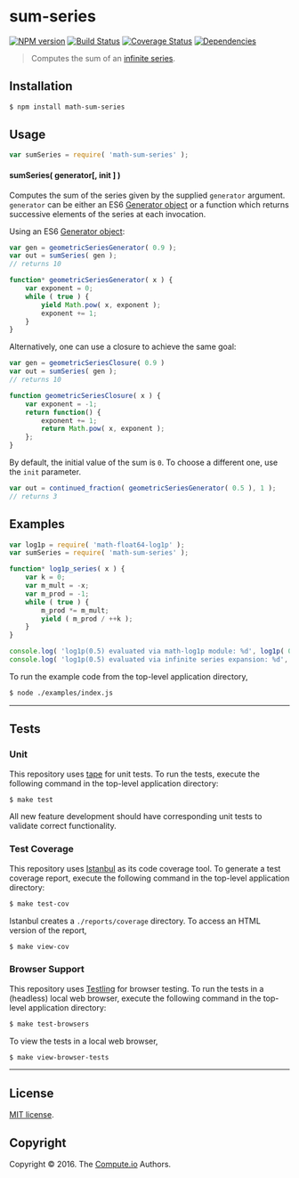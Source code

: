 sum-series
===
[![NPM version][npm-image]][npm-url] [![Build Status][build-image]][build-url] [![Coverage Status][coverage-image]][coverage-url] [![Dependencies][dependencies-image]][dependencies-url]

> Computes the sum of an [infinite series][infinite-series].


## Installation

``` bash
$ npm install math-sum-series
```


## Usage

``` javascript
var sumSeries = require( 'math-sum-series' );
```

#### sumSeries( generator[, init ] )

Computes the sum of the series given by the supplied `generator` argument. `generator` can be either an ES6 [Generator object][es6-generator] or a function which
returns successive elements of the series at each invocation.

Using an ES6 [Generator object][es6-generator]:

```javascript
var gen = geometricSeriesGenerator( 0.9 );
var out = sumSeries( gen );
// returns 10

function* geometricSeriesGenerator( x ) {
	var exponent = 0;
	while ( true ) {
		yield Math.pow( x, exponent );
		exponent += 1;
	}
}
```

Alternatively, one can use a closure to achieve the same goal:

```javascript
var gen = geometricSeriesClosure( 0.9 )
var out = sumSeries( gen );
// returns 10

function geometricSeriesClosure( x ) {
	var exponent = -1;
	return function() {
		exponent += 1;
		return Math.pow( x, exponent );
	};
}
```

By default, the initial value of the sum is `0`. To choose a different one, use the `init` parameter.

```javascript
var out = continued_fraction( geometricSeriesGenerator( 0.5 ), 1 );
// returns 3
```

## Examples

``` javascript
var log1p = require( 'math-float64-log1p' );
var sumSeries = require( 'math-sum-series' );

function* log1p_series( x ) {
	var k = 0;
	var m_mult = -x;
	var m_prod = -1;
	while ( true ) {
		m_prod *= m_mult;
		yield ( m_prod / ++k );
	}
}

console.log( 'log1p(0.5) evaluated via math-log1p module: %d', log1p( 0.5 ) );
console.log( 'log1p(0.5) evaluated via infinite series expansion: %d', sumSeries( log1p_series( 0.5 ) ) );
```

To run the example code from the top-level application directory,

``` bash
$ node ./examples/index.js
```


---
## Tests

### Unit

This repository uses [tape][tape] for unit tests. To run the tests, execute the following command in the top-level application directory:

``` bash
$ make test
```

All new feature development should have corresponding unit tests to validate correct functionality.


### Test Coverage

This repository uses [Istanbul][istanbul] as its code coverage tool. To generate a test coverage report, execute the following command in the top-level application directory:

``` bash
$ make test-cov
```

Istanbul creates a `./reports/coverage` directory. To access an HTML version of the report,

``` bash
$ make view-cov
```


### Browser Support

This repository uses [Testling][testling] for browser testing. To run the tests in a (headless) local web browser, execute the following command in the top-level application directory:

``` bash
$ make test-browsers
```

To view the tests in a local web browser,

``` bash
$ make view-browser-tests
```

<!-- [![browser support][browsers-image]][browsers-url] -->


---
## License

[MIT license](http://opensource.org/licenses/MIT).


## Copyright

Copyright &copy; 2016. The [Compute.io][compute-io] Authors.


[npm-image]: http://img.shields.io/npm/v/math-evalrational.svg
[npm-url]: https://npmjs.org/package/math-sum-series

[build-image]: http://img.shields.io/travis/math-io/sum-series/master.svg
[build-url]: https://travis-ci.org/math-io/sum-series

[coverage-image]: https://img.shields.io/codecov/c/github/math-io/sum-series/master.svg
[coverage-url]: https://codecov.io/github/math-io/sum-series?branch=master

[dependencies-image]: http://img.shields.io/david/math-io/sum-series.svg
[dependencies-url]: https://david-dm.org/math-io/sum-series

[dev-dependencies-image]: http://img.shields.io/david/dev/math-io/sum-series.svg
[dev-dependencies-url]: https://david-dm.org/dev/math-io/sum-series

[github-issues-image]: http://img.shields.io/github/issues/math-io/sum-series.svg
[github-issues-url]: https://github.com/math-io/sum-series/issues

[tape]: https://github.com/substack/tape
[istanbul]: https://github.com/gotwarlost/istanbul
[testling]: https://ci.testling.com

[infinite-series]: https://en.wikipedia.org/wiki/Series_%28mathematics%29
[es6-generator]: https://developer.mozilla.org/en-US/docs/Web/JavaScript/Reference/Statements/function*
[compute-io]: https://github.com/compute-io
